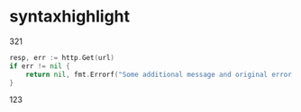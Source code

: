 # syntaxhighlight

321
```go
resp, err := http.Get(url)
if err != nil {
    return nil, fmt.Errorf("Some additional message and original error: %v", err)
}
```
123
